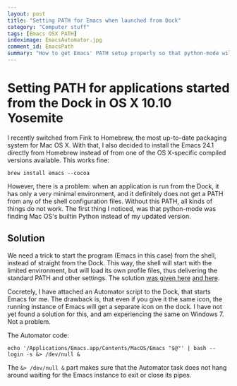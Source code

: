 ```yaml
---
layout: post
title: "Setting PATH for Emacs when launched from Dock"
category: "Computer stuff"
tags: [Emacs OSX PATH]
indeximage: EmacsAutomator.jpg
comment_id: EmacsPath
summary: "How to get Emacs' PATH setup properly so that python-mode will work"
---
```


# Setting PATH for applications started from the Dock in OS X 10.10 Yosemite

I recently switched from Fink to Homebrew, the most up-to-date packaging system for Mac OS X. With that, I also decided to install the Emacs 24.1 directly from Homebrew instead of from one of the OS X-specific compiled versions available. This works fine:

    brew install emacs --cocoa


However, there is a problem: when an application is run from the Dock, it has only a very minimal environment, and it definitely does not get a PATH from any of the shell configuration files. Without this PATH, all kinds of things do not work. The first thing I noticed, was that python-mode was finding Mac OS's builtin Python instead of my updated version.

## Solution

We need a trick to start the program (Emacs in this case) from the shell, instead of straight from the Dock. This way, the shell will start with the limited environment, but will load its own profile files, thus delivering the standard PATH and other settings. The solution [was given here](https://korewanetadesu.com/emacs-on-os-x.html) [and here](https://superuser.com/questions/828716/how-to-create-a-mac-app-launcher-for-emacs-via-homebrew).

Cocretely, I have attached an Automator script to the Dock, that starts Emacs for me. The drawback is, that even if you give it the same icon, the running instance of Emacs will get a separate icon on the dock. I have not yet found a solution for this, and am experiencing the same on Windows 7. Not a problem.

The Automator code:

    echo '/Applications/Emacs.app/Contents/MacOS/Emacs "$@"' | bash --login -s &> /dev/null &

The `&> /dev/null &` part makes sure that the Automator task does not hang around waiting for the Emacs instance to exit or close its pipes. 
